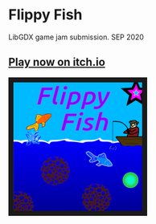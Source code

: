 # Flippy Fish
LibGDX game jam submission. SEP 2020

## [Play now on itch.io](https://iceybones.itch.io/flippy-fish)

<img src="./assets/Images/CoverArt.png" 
alt="Cover Art" width="256" height="256" border="10" />
